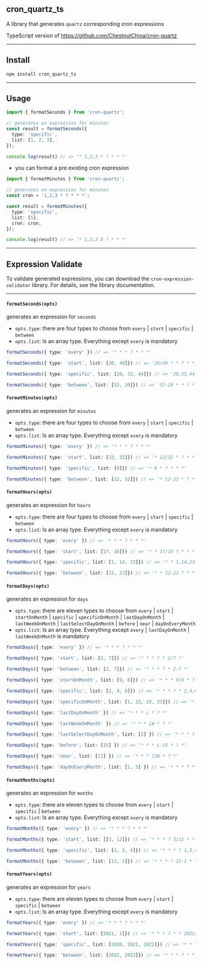 ## cron_quartz_ts

A library that generates `quartz` corresponding cron expressions

TypeScript version of https://github.com/ChestnutChina/cron-quartz
___

## Install

``` bash
npm install cron_quartz_ts
```
___
## Usage

``` typescript
import { formatSeconds } from 'cron-quartz';

// generates an expression for minutes
const result = formatSeconds({
  type: 'specific',
  list: [1, 2, 3],
});

console.log(result) // => '* 1,2,3 * ? * * *'
```
- you can format a pre existing cron expression

``` typescript
import { formatMinutes } from 'cron-quartz';

// generates an expression for minutes
const cron = '1,2,3 * ? * * *';

const result = formatMinutes({
  type: 'specific',
  list: [5],
  cron: cron,
});

console.log(result) // => '* 1,2,3 5 ? * * *'
```
___
## Expression Validate

To validate generated expressions, you can download the `cron-expression-validator` library. For details, see the library documentation.

___

#### `formatSeconds(opts)`

generates an expression for `seconds`

* `opts.type`: there are four types to choose from `every` | `start` | `specific` | `between`
* `opts.list`: Is an array type. Everything except `every` is mandatory

``` typescript
formatSeconds({ type: 'every' }) // => '* * * ? * * *'

formatSeconds({ type: 'start', list: [20, 40]}) // => '20/40 * * ? * * *'

formatSeconds({ type: 'specific', list: [20, 33, 44]}) // => '20,33,44 * * ? * * *'

formatSeconds({ type: 'between', list: [52, 20]}) // => '52-20 * * ? * * *'
```

#### `formatMinutes(opts)`

generates an expression for `minutes`

* `opts.type`: there are four types to choose from `every` | `start` | `specific` | `between`
* `opts.list`: Is an array type. Everything except `every` is mandatory

``` typescript
formatMinutes({ type: 'every' }) // => '* * * ? * * *'

formatMinutes({ type: 'start', list: [12, 32]}) // => '* 12/32 * ? * * *'

formatMinutes({ type: 'specific', list: [0]}) // => '* 0 * ? * * *'

formatMinutes({ type: 'between', list: [12, 32]}) // => '* 12-32 * ? * * *'
```

#### `formatHours(opts)`

generates an expression for `hours`

* `opts.type`: there are four types to choose from `every` | `start` | `specific` | `between`
* `opts.list`: Is an array type. Everything except `every` is mandatory

``` typescript
formatHours({ type: 'every' }) // => '* * * ? * * *'

formatHours({ type: 'start', list: [17, 16]}) // => '* * 17/16 ? * * *'

formatHours({ type: 'specific', list: [1, 14, 23]}) // => '* * 1,14,23 ? * * *'

formatHours({ type: 'between', list: [12, 23]}) // => '* * 12-23 ? * * *'
```

#### `formatDays(opts)`

generates an expression for `days`

* `opts.type`: there are eleven types to choose from `every` | `start` | `startOnMonth` | `specific` | `specificOnMonth` | `lastDayOnMonth` | `lastWeekOnMonth` | `lastSelectDayOnMonth` | `before` | `near` | `dayOnEveryMonth`
* `opts.list`: Is an array type. Everything except `every` | `lastDayOnMonth` | `lastWeekOnMonth` is mandatory

``` typescript
formatDays({ type: 'every' }) // => '* * * ? * * *'

formatDays({ type: 'start', list: [2, 7]}) // => '* * * ? * 2/7 *'

formatDays({ type: 'between', list: [2, 7]}) // => '* * * ? * 2-7 *'

formatDays({ type: 'startOnMonth', list: [9, 8]}) // => '* * * 9/8 * ? *'

formatDays({ type: 'specific', list: [2, 4, 6]}) // => '* * * ? * 2,4,6 *'

formatDays({ type: 'specificOnMonth', list: [1, 15, 23, 31]}) // => '* * * 1,15,23,31 * ? *'

formatDays({ type: 'lastDayOnMonth' }) // => '* * * L * ? *'

formatDays({ type: 'lastWeekOnMonth' }) // => '* * * LW * ? *'

formatDays({ type: 'lastSelectDayOnMonth', list: [2] }) // => '* * * ? * 2L *'

formatDays({ type: 'before', list: [15] }) // => '* * * L-15 * ? *'

formatDays({ type: 'near', list: [11] }) // => '* * * 11W * ? *'

formatDays({ type: 'dayOnEveryMonth', list: [1, 5] }) // => '* * * ? * 1#5 *'
```
#### `formatMonths(opts)`

generates an expression for `months`

* `opts.type`: there are eleven types to choose from `every` | `start` | `specific` | `between`
* `opts.list`: Is an array type. Everything except `every` is mandatory

``` typescript
formatMonths({ type: 'every' }) // => '* * * ? * * *'

formatMonths({ type: 'start', list: [[3, 12]}) // => '* * * ? 3/12 * *'

formatMonths({ type: 'specific', list: [1, 3, 4]}) // => '* * * ? 1,3,4 * *'

formatMonths({ type: 'between', list: [12, 1]}) // => '* * * ? 12-1 * *'
```
#### `formatYears(opts)`

generates an expression for `years`

* `opts.type`: there are eleven types to choose from `every` | `start` | `specific` | `between`
* `opts.list`: Is an array type. Everything except `every` is mandatory

``` typescript
formatYears({ type: 'every' }) // => '* * * ? * * *'

formatYears({ type: 'start', list: [2021, 1]}) // => '* * * ? * * 2021/1'

formatYears({ type: 'specific', list: [2020, 2021, 2022]}) // => '* * * ? * * 2020,2021,2022'

formatYears({ type: 'between', list: [2022, 2023]}) // => '* * * ? * * 2022-2023'
```
